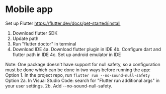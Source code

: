 # Mobile app


Set up Flutter https://flutter.dev/docs/get-started/install
1. Download flutter SDK
2. Update path
3. Run "flutter doctor" in terminal
4. Download IDE
  4a. Download flutter plugin in IDE
  4b. Configure dart and flutter path in IDE
  4c. Set up android emulator in IDE


Note: One package doesn't have support for null safety, so a configuration must be done which can be done in two ways before running the app:
Option 1. In the project repo, run `flutter run --no-sound-null-safety`
Option 2a. In Visual Studio Code: search for "Flutter run additional args" in your user settings.
        2b. Add --no-sound-null-safety.
